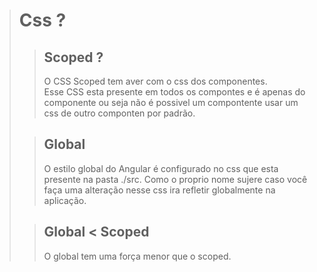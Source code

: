 ># Css ?
>> ## Scoped ?
>> O CSS Scoped tem aver com o css dos componentes.<br> Esse CSS esta presente em todos os compontes e é apenas do componente ou seja não é possivel um compontente usar um css de outro componten por padrão.
>
>>## Global 
>> O estilo global do Angular é configurado no css que esta presente na pasta ./src. Como o proprio nome sujere caso você faça uma alteração nesse css ira refletir globalmente na aplicação.<br>
>
>>## Global < Scoped 
>> O global tem uma força menor que o scoped.
